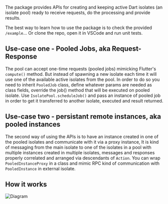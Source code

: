 The package provides APIs for creating and keeping active Dart isolates (an isolate pool) ready to receive requests, do the processing and provide results.

The best way to learn how to use the package is to check the provided `/example`... Or clone the repo, open it in VSCode and run unit tests.

## Use-case one - Pooled Jobs, aka Request-Response
The pool can accept one-time requests (pooled jobs) mimicking Flutter's `compute()` method. But  instead of spawning a new isolate each time it will use one of the available active isolates from the pool. In order to do so you need to inherit `PooledJob` class, define whatever params are needed as class fields, override the job() method that will be executed on pooled isolate. Use `IsolatePool.scheduleJob()` and pass an instance of pooled job in order to get it transferred to another isolate, executed and result returned.

## Use-case two - persistant remote instances, aka pooled instances
The second way of using the APIs is to have an instance created in one of the pooled isolates and communicate with it via a proxy instance, It is kind of messaging from the main isolate to one of the isolates in a pool with multiple instances created in multiple isolates, messages and responses properly correlated and arranged via descendants of `Action`. You can wrap `PooledInstanceProxy` in a class and mimic RPC kind of communication with `PooledInstance` in external isolate.

## How it works
![Diagram](https://github.com/maxim-saplin/isolate_pool_2/assets/7947027/1066382f-58c6-4470-b907-1b0f01c816f5)
